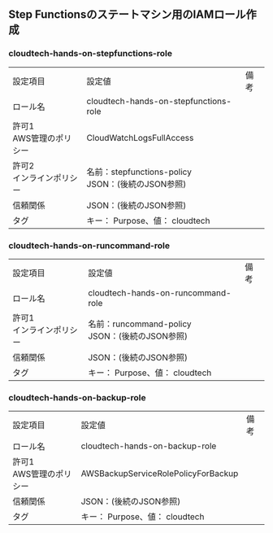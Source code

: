 ## Step Functionsのステートマシン用のIAMロール作成
### cloudtech-hands-on-stepfunctions-role
|  |  |  |
| - | - | - |
|  設定項目 | 設定値 | 備考 |
| ロール名 | cloudtech-hands-on-stepfunctions-role |  |
| 許可1<br>AWS管理のポリシー | CloudWatchLogsFullAccess |  |
| 許可2<br>インラインポリシー | 名前：stepfunctions-policy<br>JSON：(後続のJSON参照) |  |
| 信頼関係 | JSON：(後続のJSON参照) |  |
| タグ | キー： Purpose、値： cloudtech |  |

### cloudtech-hands-on-runcommand-role
|  |  |  |
| - | - | - |
|  設定項目 | 設定値 | 備考 |
| ロール名 | cloudtech-hands-on-runcommand-role |  |
| 許可1<br>インラインポリシー | 名前：runcommand-policy<br>JSON：(後続のJSON参照) |  |
| 信頼関係 | JSON：(後続のJSON参照) |  |
| タグ | キー： Purpose、値： cloudtech |  |

### cloudtech-hands-on-backup-role
|  |  |  |
| - | - | - |
|  設定項目 | 設定値 | 備考 |
| ロール名 | cloudtech-hands-on-backup-role |  |
| 許可1<br>AWS管理のポリシー | AWSBackupServiceRolePolicyForBackup |  |
| 信頼関係 | JSON：(後続のJSON参照) |  |
| タグ | キー： Purpose、値： cloudtech |  |

